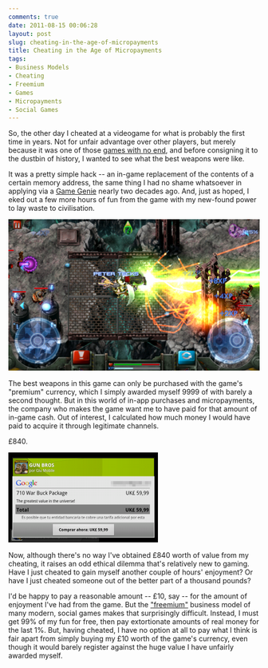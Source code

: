 ```yaml
---
comments: true
date: 2011-08-15 00:06:28
layout: post
slug: cheating-in-the-age-of-micropayments
title: Cheating in the Age of Micropayments
tags:
- Business Models
- Cheating
- Freemium
- Games
- Micropayments
- Social Games
---
```


So, the other day I cheated at a videogame for what is probably the first time in years.  Not for unfair advantage over other players, but merely because it was one of those [games with no end](/blog/on-game-design-time-to-quit), and before consigning it to the dustbin of history, I wanted to see what the best weapons were like.

It was a pretty simple hack -- an in-game replacement of the contents of a certain memory address, the same thing I had no shame whatsoever in applying via a [Game Genie](http://en.wikipedia.org/wiki/Game_Genie) nearly two decades ago.  And, just as hoped, I eked out a few more hours of fun from the game with my new-found power to lay waste to civilisation.

[![The Kraken weapon](/img/blog/2011/08/screenshot-1313360053126-600x360.png)](/img/blog/2011/08/screenshot-1313360053126.png)

The best weapons in this game can only be purchased with the game's "premium" currency, which I simply awarded myself 9999 of with barely a second thought.  But in this world of in-app purchases and micropayments, the company who makes the game want me to have paid for that amount of in-game cash.  Out of interest, I calculated how much money I would have paid to acquire it through legitimate channels.

£840.

[![In-App Purchase Screen](/img/blog/2011/08/screenshot-1313362428347-300x180.png)](/img/blog/2011/08/screenshot-1313362428347.png)

Now, although there's no way I've obtained £840 worth of value from my cheating, it raises an odd ethical dilemma that's relatively new to gaming.  Have I just cheated to gain myself another couple of hours' enjoyment?  Or have I just cheated someone out of the better part of a thousand pounds?

I'd be happy to pay a reasonable amount -- £10, say -- for the amount of enjoyment I've had from the game.  But the ["freemium"](http://en.wikipedia.org/wiki/Freemium) business model of many modern, social games makes that surprisingly difficult.  Instead, I must get 99% of my fun for free, then pay extortionate amounts of real money for the last 1%.  But, having cheated, I have no option at all to pay what I think is fair apart from simply buying my £10 worth of the game's currency, even though it would barely register against the huge value I have unfairly awarded myself.
